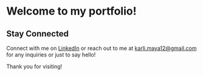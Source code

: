 # Welcome to my portfolio!

## Stay Connected
Connect with me on [LinkedIn](https://www.linkedin.com/in/karlina-maya/) or reach out to me at karli.maya12@gmail.com for any inquiries or just to say hello!

Thank you for visiting!
